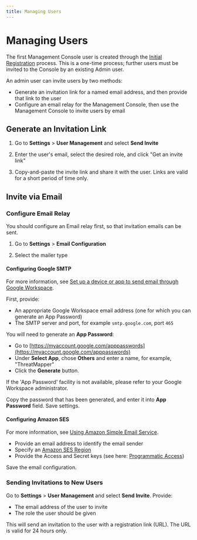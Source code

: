 ```yaml
---
title: Managing Users
---
```


# Managing Users

The first Management Console user is created through the [Initial Registration](Console-Initial-Configuration) process.  This is a one-time process; further users must be invited to the Console by an existing Admin user.

An admin user can invite users by two methods:

 * Generate an invitation link for a named email address, and then provide that link to the user
 * Configure an email relay for the Management Console, then use the Management Console to invite users by email

## Generate an Invitation Link

1. Go to **Settings** > **User Management** and select **Send Invite**

2. Enter the user's email, select the desired role, and click "Get an invite link"

3. Copy-and-paste the invite link and share it with the user.  Links are valid for a short period of time only.


## Invite via Email

### Configure Email Relay

You should configure an Email relay first, so that invitation emails can be sent.

1. Go to **Settings** > **Email Configuration**

2. Select the mailer type

#### Configuring Google SMTP

For more information, see [Set up a device or app to send email through Google Workspace](https://support.google.com/a/answer/176600?hl=en#zippy=%2Cuse-the-gmail-smtp-server).

First, provide:

 * An appropriate Google Workspace email address (one for which you can generate an App Password)
 * The SMTP server and port, for example `smtp.google.com`, port `465`

You will need to generate an **App Password**:

 * Go to [https://myaccount.google.com/apppasswords](https://myaccount.google.com/apppasswords)
 * Under **Select App**, chose **Others** and enter a name, for example, "ThreatMapper"
 * Click the **Generate** button.

If the 'App Password' facility is not available, please refer to your Google Workspace administrator.

Copy the password that has been generated, and enter it into **App Password** field.  Save settings.

#### Configuring Amazon SES

For more information, see [Using Amazon Simple Email Service](https://docs.aws.amazon.com/ses/latest/DeveloperGuide/send-email.html).

 * Provide an email address to identify the email sender
 * Specify an [Amazon SES Region](https://docs.aws.amazon.com/ses/latest/DeveloperGuide/regions.html)
 * Provide the Access and Secret keys (see here: [Programmatic Access](https://docs.aws.amazon.com/general/latest/gr/aws-sec-cred-types.html#access-keys-and-secret-access-keys))

Save the email configuration.

### Sending Invitations to New Users

Go to **Settings** > **User Management** and select **Send Invite**.  Provide:

 * The email address of the user to invite
 * The role the user should be given

This will send an invitation to the user with a registration link (URL).  The URL is valid for 24 hours only.


